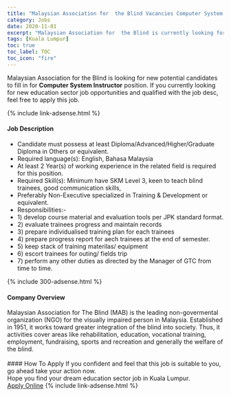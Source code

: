 ```yaml
---
title: "Malaysian Association for  the Blind Vacancies Computer System Instructor" 
category: Jobs 
date: 2020-11-01 
excerpt: "Malaysian Association for  the Blind is currently looking for suitable person to fill in the Computer System Instructor which positioned at Kuala Lumpur" 
tags: [Kuala Lumpur] 
toc: true 
toc_label: TOC 
toc_icon: "fire" 
--- 
```


<p>Malaysian Association for  the Blind is looking for new potential candidates to fill in for <b>Computer System Instructor</b> position. If you currently looking for new education sector job opportunities and qualified with the job desc, feel free to apply this job.
</p>{% include link-adsense.html %} 
<div><div><h4>Job Description</h4></div><div><div><span><div><ul><li>Candidate must possess at least Diploma/Advanced/Higher/Graduate Diploma in Others or equivalent.</li><li>Required language(s):&#160;English, Bahasa Malaysia</li><li>At least 2&#160;Year(s) of working experience in the related field is required for this position.</li><li>Required Skill(s): Minimum have SKM Level 3, keen to teach blind trainees, good communication skills,</li><li>Preferably Non-Executive specialized in Training &amp; Development or equivalent.</li><li>Responsibilities:-</li><li>1) develop course material and evaluation tools per JPK standard format.</li><li>2) evaluate trainees progress and maintain records</li><li>3) prepare individualised training plan for each trainees</li><li>4) prepare progress report for aech trainees at the end of semester.</li><li>5) keep stack of training materilas/ equipment</li><li>6) escort trainees for outing/ fields trip</li><li>7) perform any other duties as directed by the Manager of GTC from time to time.&#160;</li></ul></div></span></div></div></div> 
{% include 300-adsense.html %} 
<div><div><h4>Company Overview</h4></div><div><div><span><div><div>Malaysian Association for The Blind (MAB) is the leading non-govermental organization (NGO) for the visually impaired person in Malaysia. Established in 1951, it works toward greater integration of the blind into society. Thus, it activities cover areas like rehabilitation, education, vocational training, employment, fundraising, sports and recreation and generally the welfare of the blind.<br>
&#160;</div></div></span></div></div></div> 
#### How To Apply 
If you confident and feel that this job is suitable to you, go ahead take your action now. <br/> 
Hope you find your dream education sector job in Kuala Lumpur. <br/> 
<a href="https://www.jobstreet.com.my/en/job/computer-system-instructor-4406076?jobId=jobstreet-my-job-4406076&sectionRank=15&token=0~cab17937-d37c-4099-b802-27dc017a4894&fr=SRP%20View%20In%20New%20Ta" class="btn btn--info" target="_blank" rel="nofollow noopenner">Apply Online</a> 
{% include link-adsense.html %} 